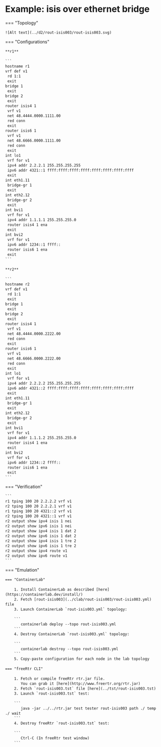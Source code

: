 # Example: isis over ethernet bridge

=== "Topology"

    ![Alt text](../d2/rout-isis003/rout-isis003.svg)

=== "Configurations"

    **r1**

    ```
    hostname r1
    vrf def v1
     rd 1:1
     exit
    bridge 1
     exit
    bridge 2
     exit
    router isis4 1
     vrf v1
     net 48.4444.0000.1111.00
     red conn
     exit
    router isis6 1
     vrf v1
     net 48.6666.0000.1111.00
     red conn
     exit
    int lo1
     vrf for v1
     ipv4 addr 2.2.2.1 255.255.255.255
     ipv6 addr 4321::1 ffff:ffff:ffff:ffff:ffff:ffff:ffff:ffff
     exit
    int eth1.11
     bridge-gr 1
     exit
    int eth2.12
     bridge-gr 2
     exit
    int bvi1
     vrf for v1
     ipv4 addr 1.1.1.1 255.255.255.0
     router isis4 1 ena
     exit
    int bvi2
     vrf for v1
     ipv6 addr 1234::1 ffff::
     router isis6 1 ena
     exit
    ```

    **r2**

    ```
    hostname r2
    vrf def v1
     rd 1:1
     exit
    bridge 1
     exit
    bridge 2
     exit
    router isis4 1
     vrf v1
     net 48.4444.0000.2222.00
     red conn
     exit
    router isis6 1
     vrf v1
     net 48.6666.0000.2222.00
     red conn
     exit
    int lo1
     vrf for v1
     ipv4 addr 2.2.2.2 255.255.255.255
     ipv6 addr 4321::2 ffff:ffff:ffff:ffff:ffff:ffff:ffff:ffff
     exit
    int eth1.11
     bridge-gr 1
     exit
    int eth2.12
     bridge-gr 2
     exit
    int bvi1
     vrf for v1
     ipv4 addr 1.1.1.2 255.255.255.0
     router isis4 1 ena
     exit
    int bvi2
     vrf for v1
     ipv6 addr 1234::2 ffff::
     router isis6 1 ena
     exit
    ```

=== "Verification"

    ```
    r1 tping 100 20 2.2.2.2 vrf v1
    r2 tping 100 20 2.2.2.1 vrf v1
    r1 tping 100 20 4321::2 vrf v1
    r2 tping 100 20 4321::1 vrf v1
    r2 output show ipv4 isis 1 nei
    r2 output show ipv6 isis 1 nei
    r2 output show ipv4 isis 1 dat 2
    r2 output show ipv6 isis 1 dat 2
    r2 output show ipv4 isis 1 tre 2
    r2 output show ipv6 isis 1 tre 2
    r2 output show ipv4 route v1
    r2 output show ipv6 route v1
    ```

=== "Emulation"

    === "ContainerLab"

        1. Install ContainerLab as described [here](https://containerlab.dev/install/)  
        2. Fetch [rout-isis003](../clab/rout-isis003/rout-isis003.yml) file  
        3. Launch ContainerLab `rout-isis003.yml` topology:  

        ```
           containerlab deploy --topo rout-isis003.yml  
        ```
        4. Destroy ContainerLab `rout-isis003.yml` topology:  

        ```
           containerlab destroy --topo rout-isis003.yml  
        ```
        5. Copy-paste configuration for each node in the lab topology

    === "freeRtr CLI"

        1. Fetch or compile freeRtr rtr.jar file.  
           You can grab it [here](http://www.freertr.org/rtr.jar)  
        2. Fetch `rout-isis003.tst` file [here](../tst/rout-isis003.tst)  
        3. Launch `rout-isis003.tst` test:  

        ```
           java -jar ../../rtr.jar test tester rout-isis003 path ./ temp ./ wait
        ```
        4. Destroy freeRtr `rout-isis003.tst` test:  

        ```
           Ctrl-C (In freeRtr test window)
        ```

